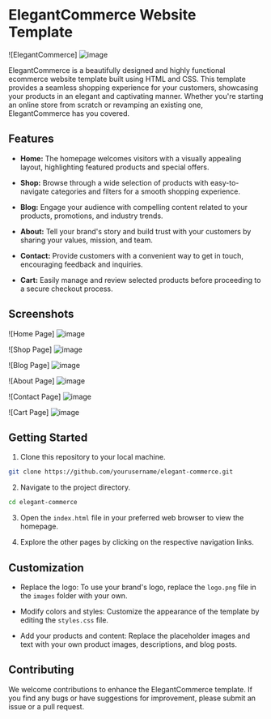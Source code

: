 # ElegantCommerce Website Template

![ElegantCommerce]
![image](https://github.com/vinay-a1coder/HTML-CSS-Ecommerce-Template/assets/97262201/75094c98-049c-44bb-88c5-58b0fe2bf445)


ElegantCommerce is a beautifully designed and highly functional ecommerce website template built using HTML and CSS. This template provides a seamless shopping experience for your customers, showcasing your products in an elegant and captivating manner. Whether you're starting an online store from scratch or revamping an existing one, ElegantCommerce has you covered.

## Features

- **Home:** The homepage welcomes visitors with a visually appealing layout, highlighting featured products and special offers.

- **Shop:** Browse through a wide selection of products with easy-to-navigate categories and filters for a smooth shopping experience.

- **Blog:** Engage your audience with compelling content related to your products, promotions, and industry trends.

- **About:** Tell your brand's story and build trust with your customers by sharing your values, mission, and team.

- **Contact:** Provide customers with a convenient way to get in touch, encouraging feedback and inquiries.

- **Cart:** Easily manage and review selected products before proceeding to a secure checkout process.

## Screenshots

![Home Page]
![image](https://github.com/vinay-a1coder/HTML-CSS-Ecommerce-Template/assets/97262201/57d302a3-c5c9-4649-a2ae-3b766a7c7e59)

![Shop Page]
![image](https://github.com/vinay-a1coder/HTML-CSS-Ecommerce-Template/assets/97262201/96416927-8d37-4421-8bb9-ec719b95946e)

![Blog Page]
![image](https://github.com/vinay-a1coder/HTML-CSS-Ecommerce-Template/assets/97262201/eddcabe0-d7b8-49ab-b437-6afc2f4b4ac1)

![About Page]
![image](https://github.com/vinay-a1coder/HTML-CSS-Ecommerce-Template/assets/97262201/ba2463fc-e316-4d1e-89d0-e1523de5900e)

![Contact Page]
![image](https://github.com/vinay-a1coder/HTML-CSS-Ecommerce-Template/assets/97262201/c5b2b178-3a6b-4ad6-b6e6-62862f4d1033)

![Cart Page]
![image](https://github.com/vinay-a1coder/HTML-CSS-Ecommerce-Template/assets/97262201/f124de52-1680-48ca-aa51-92c03aaaf0c7)


## Getting Started

1. Clone this repository to your local machine.

```bash
git clone https://github.com/yourusername/elegant-commerce.git
```

2. Navigate to the project directory.

```bash
cd elegant-commerce
```

3. Open the `index.html` file in your preferred web browser to view the homepage.

4. Explore the other pages by clicking on the respective navigation links.

## Customization

- Replace the logo: To use your brand's logo, replace the `logo.png` file in the `images` folder with your own.

- Modify colors and styles: Customize the appearance of the template by editing the `styles.css` file.

- Add your products and content: Replace the placeholder images and text with your own product images, descriptions, and blog posts.

## Contributing

We welcome contributions to enhance the ElegantCommerce template. If you find any bugs or have suggestions for improvement, please submit an issue or a pull request.

